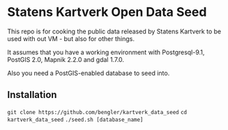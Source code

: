 # Statens Kartverk Open Data Seed

This repo is for cooking the public data released by Statens Kartverk to be used with out VM - but also for other things.

It assumes that you have a working environment with Postgresql-9.1, PostGIS 2.0, Mapnik 2.2.0 and gdal 1.7.0.

Also you need a PostGIS-enabled database to seed into.

## Installation

```git clone https://github.com/bengler/kartverk_data_seed```
```cd kartverk_data_seed```
```./seed.sh [database_name]```
